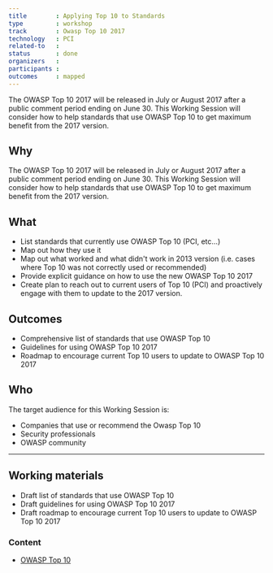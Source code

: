 ```yaml
---
title        : Applying Top 10 to Standards
type         : workshop
track        : Owasp Top 10 2017
technology   : PCI
related-to   :
status       : done
organizers   :
participants :
outcomes     : mapped
---
```


The OWASP Top 10 2017 will be released in July or August 2017 after a public comment period ending on June 30. This Working Session will consider how to help standards that use OWASP Top 10 to get maximum benefit from the 2017 version.

## Why

The OWASP Top 10 2017 will be released in July or August 2017 after a public comment period ending on June 30. This Working Session will consider how to help standards that use OWASP Top 10 to get maximum benefit from the 2017 version.

## What

 - List standards that currently use OWASP Top 10 (PCI, etc...)
 - Map out how they use it
 - Map out what worked and what didn't work in 2013 version (i.e. cases where Top 10 was not correctly used or recommended)
 - Provide explicit guidance on how to use the new OWASP Top 10 2017
 - Create plan to reach out to current users of Top 10 (PCI) and proactively engage with them to update to the 2017 version.

## Outcomes

- Comprehensive list of standards that use OWASP Top 10
- Guidelines for using OWASP Top 10 2017
- Roadmap to encourage current Top 10 users to update to OWASP Top 10 2017

## Who

The target audience for this Working Session is:

 - Companies that use or recommend the Owasp Top 10
 - Security professionals
 - OWASP community
 ---

## Working materials

- Draft list of standards that use OWASP Top 10
- Draft guidelines for using OWASP Top 10 2017
- Draft roadmap to encourage current Top 10 users to update to OWASP Top 10 2017

### Content

-	[OWASP Top 10](https://www.owasp.org/index.php/Category:OWASP_Top_Ten_Project)
